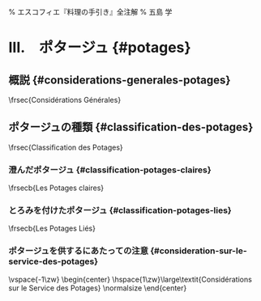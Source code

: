 % エスコフィエ『料理の手引き』全注解
% 五島 学



# III.　ポタージュ {#potages}


## 概説 {#considerations-generales-potages}

\frsec{Considérations Générales}












## ポタージュの種類 {#classification-des-potages}

\frsec{Classification des Potages}



### 澄んだポタージュ {#classification-potages-claires}

\frsecb{Les Potages claires}





### とろみを付けたポタージュ {#classification-potages-lies}

\frsecb{Les Potages Liés}




### ポタージュを供するにあたっての注意 {#consideration-sur-le-service-des-potages}

\vspace{-1\zw}
\begin{center}
\hspace{1\zw}\large\textit{Considérations sur le Service des Potages}
\normalsize
\end{center}



